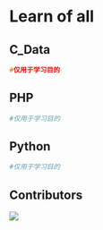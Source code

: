 # Learn of all

## C_Data

```C
#仅用于学习目的
```

## PHP

```php
#仅用于学习目的
```

## Python

```python
#仅用于学习目的
```

## Contributors
[![](https://contrib.rocks/image?repo=huidoudour/Learn-of-all)]([https://github.com/Learn-of-all/graphs/contributors](https://github.com/huidoudour/Learn-of-all/graphs/contributors))

